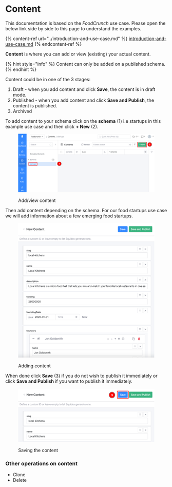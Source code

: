 # Content

This documentation is based on the _FoodCrunch_ use case. Please open the below link side by side to this page to understand the examples.

{% content-ref url="../introduction-and-use-case.md" %}
[introduction-and-use-case.md](../introduction-and-use-case.md)
{% endcontent-ref %}

**Content** is where you can add or view (existing) your actual content.&#x20;

{% hint style="info" %}
Content can only be added on a published schema.
{% endhint %}

Content could be in one of the 3 stages:

1. Draft - when you add content and click **Save**, the content is in draft mode.&#x20;
2. Published - when you add content and click **Save and Publish**, the content is published.
3. Archived

To add content to your schema click on the **schema** (1) i.e startups in this example use case and then click **+ New** (2).

<figure><img src="../../.gitbook/assets/2022-11-09_12-03.png" alt=""><figcaption><p>Add/view content</p></figcaption></figure>

Then add content depending on the schema. For our food startups use case we will add information about a few emerging food startups.&#x20;

<figure><img src="../../.gitbook/assets/2022-11-09_19-20.png" alt=""><figcaption><p>Adding content</p></figcaption></figure>

When done click **Save** (3) if you do not wish to publish it immediately or click **Save and Publish** if you want to publish it immediately.

<figure><img src="../../.gitbook/assets/2022-11-09_19-19.png" alt=""><figcaption><p>Saving the content</p></figcaption></figure>

### Other operations on content

* Clone
* Delete
